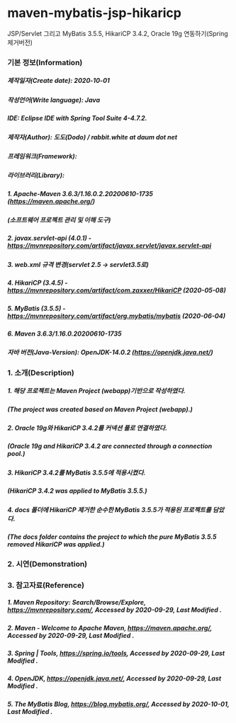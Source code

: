 # maven-mybatis-jsp-hikaricp
JSP/Servlet 그리고 MyBatis 3.5.5, HikariCP 3.4.2, Oracle 19g 연동하기(Spring 제거버전)

### 기본 정보(Information)
##### 제작일자(Create date): 2020-10-01
##### 작성언어(Write language): Java
##### IDE: Eclipse IDE with Spring Tool Suite 4-4.7.2.
##### 제작자(Author): 도도(Dodo) / rabbit.white at daum dot net
##### 프레임워크(Framework): 
##### 라이브러리(Library): 
##### 1. Apache-Maven 3.6.3/1.16.0.2.20200610-1735 (https://maven.apache.org/)
##### (소프트웨어 프로젝트 관리 및 이해 도구)
##### 2. javax.servlet-api (4.0.1) - https://mvnrepository.com/artifact/javax.servlet/javax.servlet-api
##### 3. web.xml 규격 변경(servlet 2.5 -> servlet3.5로)
##### 4. HikariCP (3.4.5) - https://mvnrepository.com/artifact/com.zaxxer/HikariCP (2020-05-08)
##### 5. MyBatis (3.5.5) - https://mvnrepository.com/artifact/org.mybatis/mybatis (2020-06-04)
##### 6. Maven 3.6.3/1.16.0.20200610-1735
##### 자바 버전(Java-Version): OpenJDK-14.0.2 (https://openjdk.java.net/)

### 1. 소개(Description)
##### 1. 해당 프로젝트는 Maven Project (webapp)기반으로 작성하였다.
##### (The project was created based on Maven Project (webapp).)
##### 2. Oracle 19g와 HikariCP 3.4.2를 커넥션 풀로 연결하였다.
##### (Oracle 19g and HikariCP 3.4.2 are connected through a connection pool.)
##### 3. HikariCP 3.4.2를 MyBatis 3.5.5에 적용시켰다.
##### (HikariCP 3.4.2 was applied to MyBatis 3.5.5.)
##### 4. docs 폴더에 HikariCP 제거한 순수한 MyBatis 3.5.5가 적용된 프로젝트를 담았다.
##### (The docs folder contains the project to which the pure MyBatis 3.5.5 removed HikariCP was applied.)

### 2. 시연(Demonstration)
##### 

### 3. 참고자료(Reference)
##### 1. Maven Repository: Search/Browse/Explore, https://mvnrepository.com/, Accessed by 2020-09-29, Last Modified .
##### 2. Maven - Welcome to Apache Maven, https://maven.apache.org/, Accessed by 2020-09-29, Last Modified .
##### 3. Spring | Tools, https://spring.io/tools, Accessed by 2020-09-29, Last Modified .
##### 4. OpenJDK, https://openjdk.java.net/, Accessed by 2020-09-29, Last Modified .
##### 5. The MyBatis Blog, https://blog.mybatis.org/, Accessed by 2020-10-01, Last Modified .
